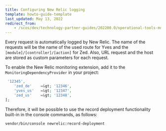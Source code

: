 ```yaml
---
title: Configuring New Relic logging
template: howto-guide-template
last_updated: May 13, 2022
redirect_from:
    - /scos/dev/technology-partner-guides/202200.0/operational-tools-monitoring-legal-etc/new-relic/configuring-new-relic-logging.html
---
```



Every request is automatically logged by New Relic. The name of the requests will be the name of the used route for Yves and the `[module]/[controller]/[action]` for Zed. Also, URL request and the host are stored as custom parameters for each request.

To enable the New Relic monitoring extension, add it to the `MonitoringDependencyProvider` in your project:

```php
 '12345',
    'zed_de'    =&gt; '12346',
    'yves_us'   =&gt; '12347',
    'zed_us'    =&gt; '12348',
];
```
Therefore, it will be possible to use the record deployment functionality built-in in the console commands, as follows:

```bash
vendor/bin/console newrelic:record-deployment
```
